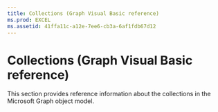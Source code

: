 ```yaml
---
title: Collections (Graph Visual Basic reference)
ms.prod: EXCEL
ms.assetid: 41ffa11c-a12e-7ee6-cb3a-6af1fdb67d12
---
```



# Collections (Graph Visual Basic reference)

This section provides reference information about the collections in the Microsoft Graph object model.


